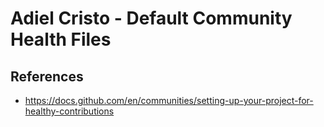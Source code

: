 # Adiel Cristo - Default Community Health Files

## References

* https://docs.github.com/en/communities/setting-up-your-project-for-healthy-contributions
